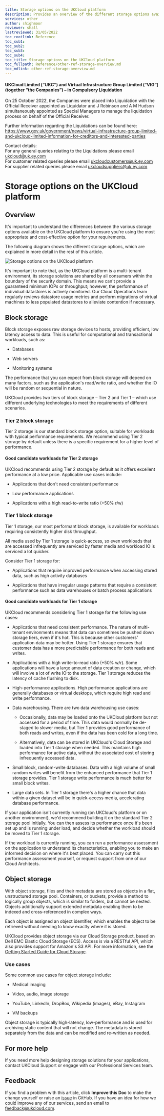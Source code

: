 ```yaml
---
title: Storage options on the UKCloud platform
description: Provides an overview of the different storage options available on the UKCloud platform
services: other
author: shighmoor
reviewer: shall
lastreviewed: 31/05/2022
toc_rootlink: Reference
toc_sub1: 
toc_sub2:
toc_sub3:
toc_sub4:
toc_title: Storage options on the UKCloud platform
toc_fullpath: Reference/other-ref-storage-overview.md
toc_mdlink: other-ref-storage-overview.md
---
```


#### UKCloud Limited (“UKC”) and Virtual Infrastructure Group Limited (“VIG”) (together “the Companies”) – in Compulsory Liquidation

On 25 October 2022, the Companies were placed into Liquidation with the Official Receiver appointed as Liquidator and J Robinson and A M Hudson simultaneously appointed as Special Managers to manage the liquidation process on behalf of the Official Receiver.

Further information regarding the Liquidations can be found here: <https://www.gov.uk/government/news/virtual-infrastructure-group-limited-and-ukcloud-limited-information-for-creditors-and-interested-parties>

Contact details:<br>
For any general queries relating to the Liquidations please email <ukcloud@uk.ey.com><br>
For customer related queries please email <ukcloudcustomers@uk.ey.com><br>
For supplier related queries please email <ukcloudsuppliers@uk.ey.com>

# Storage options on the UKCloud platform

## Overview

It's important to understand the differences between the various storage options available on the UKCloud platform to ensure you're using the most appropriate and cost-effective option for your requirements.

The following diagram shows the different storage options, which are explained in more detail in the rest of this article.

![Storage options on the UKCloud platform](images/other-storage-options.png)

It's important to note that, as the UKCloud platform is a multi-tenant environment, its storage solutions are shared by all consumers within the boundary of the security domain. This means we can't provide a guaranteed minimum IOPs or throughput; however, the performance of individual datastores is actively monitored. Our Cloud Operations team regularly reviews datastore usage metrics and perform migrations of virtual machines to less populated datastores to alleviate contention if necessary.

## Block storage

Block storage exposes raw storage devices to hosts, providing efficient, low latency access to data. This is useful for computational and transactional workloads, such as:

- Databases

- Web servers

- Monitoring systems

The performance that you can expect from block storage will depend on many factors, such as the application's read/write ratio, and whether the IO will be random or sequential in nature.

UKCloud provides two tiers of block storage &ndash; Tier 2 and Tier 1 &ndash; which use different underlying technologies to meet the requirements of different scenarios.

### Tier 2 block storage

Tier 2 storage is our standard block storage option, suitable for workloads with typical performance requirements. We recommend using Tier 2 storage by default unless there is a specific requirement for a higher level of performance.

#### Good candidate workloads for Tier 2 storage

UKCloud recommends using Tier 2 storage by default as it offers excellent performance at a low price. Applicable use cases include:

- Applications that don't need consistent performance

- Low performance applications

- Applications with a high read-to-write ratio (+50% r/w)

### Tier 1 block storage

Tier 1 storage, our most performant block storage, is available for workloads requiring consistently higher disk throughput.

All media used by Tier 1 storage is quick-access, so even workloads that are accessed infrequently are serviced by faster media and workload IO is serviced a lot quicker.

Consider Tier 1 storage for:

- Applications that require improved performance when accessing stored data, such as high activity databases

- Applications that have irregular usage patterns that require a consistent performance such as data warehouses or batch process applications

#### Good candidate workloads for Tier 1 storage

UKCloud recommends considering Tier 1 storage for the following use cases:

- Applications that need consistent performance. The nature of multi-tenant environments means that data can sometimes be pushed down storage tiers, even if it's hot. This is because other customers' application data may be hotter. Using Tier 1 storage ensures that customer data has a more predictable performance for both reads and writes.

- Applications with a high write-to-read ratio (+50% w/r). Some applications will have a large amount of data creation or change, which will involve a lot of write IO to the storage. Tier 1 storage reduces the latency of cache flushing to disk.

- High-performance applications. High performance applications are generally databases or virtual desktops, which require high read and write performance.

- Data warehousing. There are two data warehousing use cases:

  - Occasionally, data may be loaded onto the UKCloud platform but not accessed for a period of time. This data would normally be de-staged to slower media, but Tier 1 provides good performance of both reads and writes, even if the data has been cold for a long time.

  - Alternatively, data can be stored in UKCloud's Cloud Storage and loaded into Tier 1 storage when needed. This maintains high performance for active data, without the associated cost of storing infrequently accessed data.

- Small block, random-write databases. Data with a high volume of small random writes will benefit from the enhanced performance that Tier 1 storage provides. Tier 1 storage write performance is much better for small block writes.

- Large data sets. In Tier 1 storage there's a higher chance that data within a given dataset will be in quick-access media, accelerating database performance.

If your application isn't currently running (on UKCloud's platform or on another environment), we'd recommend building it on the standard Tier 2 storage pool initially. You can then assess its performance once it's been set up and is running under load, and decide whether the workload should be moved to Tier 1 storage.

If the workload is currently running, you can run a performance assessment on the application to understand its characteristics, enabling you to make an informed decision on where it's best placed. You can carry out this performance assessment yourself, or request support from one of our Cloud Architects.

## Object storage

With object storage, files and their metadata are stored as objects in a flat, unstructured storage pool. Containers, or buckets, provide a method to logically group objects, which is similar to folders, but cannot be nested. Objects additionally support extended metadata enabling them to be indexed and cross-referenced in complex ways.

Each object is assigned an object identifier, which enables the object to be retrieved without needing to know exactly where it is stored.

UKCloud provides object storage via our Cloud Storage product, based on Dell EMC Elastic Cloud Storage (ECS). Access is via a RESTful API, which also provides support for Amazon's S3 API. For more information, see the [Getting Started Guide for Cloud Storage](../cloud-storage/cs-gs.md).

### Use cases

Some common use cases for object storage include:

- Medical imaging

- Video, audio, image storage

- YouTube, LinkedIn, DropBox, Wikipedia (images), eBay, Instagram

- VM backups

Object storage is typically high-latency, low-performance and is used for archiving static content that will not change. The metadata is stored separately from the data and can be modified and re-written as needed.

## For more help

If you need more help designing storage solutions for your applications, contact UKCloud Support or engage with our Professional Services team.

## Feedback

If you find a problem with this article, click **Improve this Doc** to make the change yourself or raise an [issue](https://github.com/UKCloud/documentation/issues) in GitHub. If you have an idea for how we could improve any of our services, send an email to <feedback@ukcloud.com>.
